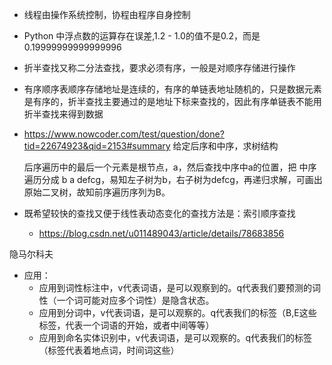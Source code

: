 
- 线程由操作系统控制，协程由程序自身控制
- Python 中浮点数的运算存在误差,1.2 - 1.0的值不是0.2，而是0.19999999999999996
- 折半查找又称二分法查找，要求必须有序，一般是对顺序存储进行操作
- 有序顺序表顺序存储地址是连续的，有序的单链表地址随机的，只是数据元素是有序的，折半查找主要通过的是地址下标来查找的，因此有序单链表不能用折半查找来得到数据
- https://www.nowcoder.com/test/question/done?tid=22674923&qid=2153#summary 给定后序和中序，求树结构
    
    后序遍历中的最后一个元素是根节点，a，然后查找中序中a的位置，把
    中序遍历分成 b a defcg，易知左子树为b，右子树为defcg，再递归求解，可画出原始二叉树，故知前序遍历序列为B。
- 既希望较快的查找又便于线性表动态变化的查找方法是：索引顺序查找
  - https://blog.csdn.net/u011489043/article/details/78683856


隐马尔科夫

- 应用：
  - 应用到词性标注中，v代表词语，是可以观察到的。q代表我们要预测的词性（一个词可能对应多个词性）是隐含状态。
  - 应用到分词中，v代表词语，是可以观察的。q代表我们的标签（B,E这些标签，代表一个词语的开始，或者中间等等）
  - 应用到命名实体识别中，v代表词语，是可以观察的。q代表我们的标签（标签代表着地点词，时间词这些）